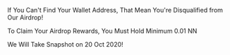 If You Can't Find Your Wallet Address, That Mean You're Disqualified from Our Airdrop!

To Claim Your Airdrop Rewards, You Must Hold Minimum 0.01 NN

We Will Take Snapshot on 20 Oct 2020!
